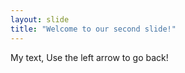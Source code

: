 ```yaml
---
layout: slide
title: "Welcome to our second slide!"
---
```

My text,
Use the left arrow to go back!
